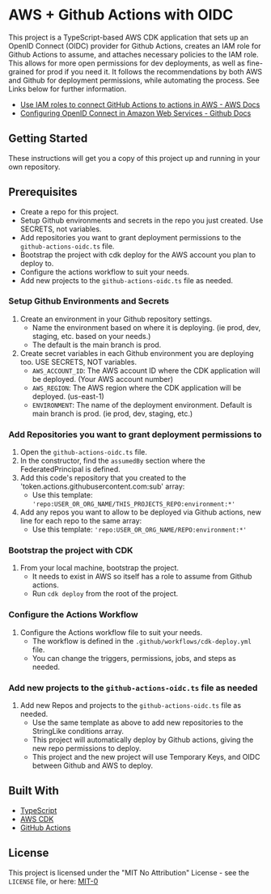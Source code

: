 # AWS + Github Actions with OIDC

This project is a TypeScript-based AWS CDK application that sets up an OpenID Connect (OIDC) provider for Github Actions, creates an IAM role for Github Actions to assume, and attaches necessary policies to the IAM role. This allows for more open permissions for dev deployments, as well as fine-grained for prod if you need it. It follows the recommendations by both AWS and Github for deployment permissions, while automating the process. See Links below for further information.

- [Use IAM roles to connect GitHub Actions to actions in AWS - AWS Docs](https://aws.amazon.com/blogs/security/use-iam-roles-to-connect-github-actions-to-actions-in-aws/)
- [Configuring OpenID Connect in Amazon Web Services - Github Docs](https://docs.github.com/en/actions/deployment/security-hardening-your-deployments/configuring-openid-connect-in-amazon-web-services)

## Getting Started

These instructions will get you a copy of this project up and running in your own repository.

## Prerequisites

- Create a repo for this project.
- Setup Github environments and secrets in the repo you just created. Use SECRETS, not variables.
- Add repositories you want to grant deployment permissions to the `github-actions-oidc.ts` file.
- Bootstrap the project with cdk deploy for the AWS account you plan to deploy to.
- Configure the actions workflow to suit your needs.
- Add new projects to the `github-actions-oidc.ts` file as needed.

### Setup Github Environments and Secrets

1. Create an environment in your Github repository settings.
   - Name the environment based on where it is deploying. (ie prod, dev, staging, etc. based on your needs.)
   - The default is the main branch is prod.
2. Create secret variables in each Github environment you are deploying too. USE SECRETS, NOT variables.
   - `AWS_ACCOUNT_ID`: The AWS account ID where the CDK application will be deployed. (Your AWS account number)
   - `AWS_REGION`: The AWS region where the CDK application will be deployed. (us-east-1)
   - `ENVIRONMENT`: The name of the deployment environment. Default is main branch is prod. (ie prod, dev, staging, etc.)

### Add Repositories you want to grant deployment permissions to

1. Open the `github-actions-oidc.ts` file.
2. In the constructor, find the `assumedBy` section where the FederatedPrincipal is defined.
3. Add this code's repository that you created to the 'token.actions.githubusercontent.com:sub' array:
   - Use this template: `'repo:USER_OR_ORG_NAME/THIS_PROJECTS_REPO:environment:*'`
4. Add any repos you want to allow to be deployed via Github actions, new line for each repo to the same array:
   - Use this template: `'repo:USER_OR_ORG_NAME/REPO:environment:*'`

### Bootstrap the project with CDK

1. From your local machine, bootstrap the project.
   - It needs to exist in AWS so itself has a role to assume from Github actions.
   - Run `cdk deploy` from the root of the project.

### Configure the Actions Workflow

1. Configure the Actions workflow file to suit your needs.
   - The workflow is defined in the `.github/workflows/cdk-deploy.yml` file.
   - You can change the triggers, permissions, jobs, and steps as needed.

### Add new projects to the `github-actions-oidc.ts` file as needed

1. Add new Repos and projects to the `github-actions-oidc.ts` file as needed.
   - Use the same template as above to add new repositories to the StringLike conditions array.
   - This project will automatically deploy by Github actions, giving the new repo permissions to deploy.
   - This project and the new project will use Temporary Keys, and OIDC between Github and AWS to deploy.

## Built With

- [TypeScript](https://www.typescriptlang.org/)
- [AWS CDK](https://aws.amazon.com/cdk/)
- [GitHub Actions](https://github.com/features/actions)

## License

This project is licensed under the "MIT No Attribution" License - see the `LICENSE` file, or here: [MIT-0](https://github.com/aws/mit-0)